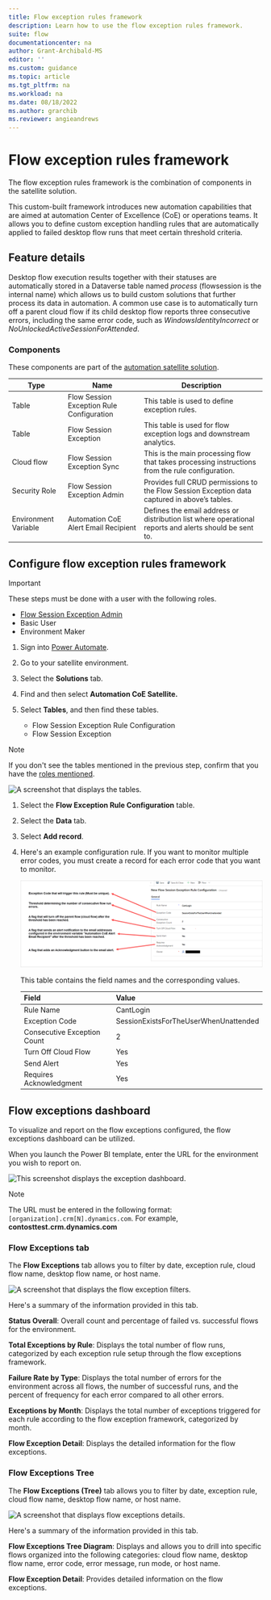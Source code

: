 ```yaml
---
title: Flow exception rules framework
description: Learn how to use the flow exception rules framework.
suite: flow
documentationcenter: na
author: Grant-Archibald-MS
editor: ''
ms.custom: guidance
ms.topic: article
ms.tgt_pltfrm: na
ms.workload: na
ms.date: 08/18/2022
ms.author: grarchib
ms.reviewer: angieandrews
---
```


# Flow exception rules framework

The flow exception rules framework is the combination of components in the satellite solution.

This custom-built framework introduces new automation capabilities that are aimed at automation Center of Excellence (CoE) or operations teams. It allows you to define custom exception handling rules that are automatically applied to failed desktop flow runs that meet certain threshold criteria.

## Feature details

Desktop flow execution results together with their statuses are automatically stored in a Dataverse table named *process* (flowsession is the internal name) which allows us to build custom solutions that further process its data in automation. A common use case is to automatically turn off a parent cloud flow if its child desktop flow reports three consecutive errors, including the same error code, such as *WindowsIdentityIncorrect* or *NoUnlockedActiveSessionForAttended*.

### Components

These components are part of the [automation satellite solution](setup/satellite.md).

Type|Name|Description
----|----|-----
Table|Flow Session Exception Rule Configuration|This table is used to define exception rules.
Table|Flow Session Exception|This table is used for flow exception logs and downstream analytics.
Cloud flow|Flow Session Exception Sync|This is the main processing flow that takes processing instructions from the rule configuration.
Security Role| Flow Session Exception Admin|Provides full CRUD permissions to the Flow Session Exception data captured in above’s tables.
Environment Variable|Automation CoE Alert Email Recipient|Defines the email address or distribution list where operational reports and alerts should be sent to.

## Configure flow exception rules framework

>[!IMPORTANT]
>These steps must be done with a user with the following roles.

- [Flow Session Exception Admin](setup/security.md#flow-session-exception-admin)
- Basic User
- Environment Maker

1. Sign into [Power Automate](https://make.powerautomate.com).
1. Go to your satellite environment.
1. Select the **Solutions** tab.
1. Find and then select **Automation CoE Satellite.**
1. Select **Tables**, and then find these tables.

    - Flow Session Exception Rule Configuration
    - Flow Session Exception

>[!NOTE]
>If you don't see the tables mentioned in the previous step, confirm that you have the [roles mentioned](#flow-exception-rules-framework).

![A screenshot that displays the tables.](media/tables.png "A screenshot that displays the tables.")

1. Select the **Flow Exception Rule Configuration** table.
1. Select the **Data** tab.
1. Select **Add record**.

1. Here's an example configuration rule. If you want to monitor multiple error codes, you must create a record for each error code that you want to monitor.

   ![A screenshot that displays the exception rule configuration.](media/exception-rule.png "A screenshot that displays the exception rule configuration.")

    This table contains the field names and the corresponding values.

    | **Field**                   | **Value**                             |
    |-----------------------------|---------------------------------------|
    | Rule Name                   | CantLogin                             |
    | Exception Code              | SessionExistsForTheUserWhenUnattended |
    | Consecutive Exception Count | 2                                     |
    | Turn Off Cloud Flow         | Yes                                   |
    | Send Alert                  | Yes                                   |
    | Requires Acknowledgment     | Yes                                   |

## Flow exceptions dashboard

To visualize and report on the flow exceptions configured, the flow exceptions dashboard can be utilized.

When you launch the Power BI template, enter the URL for the environment you wish to report on.

![This screenshot displays the exception dashboard.](media/exception-dash.png "This screenshot displays the exception dashboard.")

>[!NOTE]
>The URL must be entered in the following format: `[organization].crm[N].dynamics.com`. For example, **contosttest.crm.dynamics.com**

### Flow Exceptions tab

The **Flow Exceptions** tab allows you to filter by date, exception rule, cloud flow name, desktop flow name, or host name.

![A screenshot that displays the flow exception filters.](media/exception-filter.png "A screenshot that displays the flow exception filters.")

Here's a summary of the information provided in this tab.

**Status Overall**: Overall count and percentage of failed vs. successful flows for the environment.

**Total Exceptions by Rule**: Displays the total number of flow runs, categorized by each exception rule setup through the flow exceptions framework.

**Failure Rate by Type**: Displays the total number of errors for the environment across all flows, the number of successful runs, and the percent of frequency for each error compared to all other errors.

**Exceptions by Month**: Displays the total number of exceptions triggered for each rule according to the flow exception framework, categorized by month.

**Flow Exception Detail**: Displays the detailed information for the flow exceptions.

### Flow Exceptions Tree

The **Flow Exceptions (Tree)** tab allows you to filter by date, exception rule, cloud flow name, desktop flow name, or host name.

![A screenshot that displays flow exceptions details.](media/exception-details.png "A screenshot that displays flow exceptions details.")

Here's a summary of the information provided in this tab.

**Flow Exceptions Tree Diagram**: Displays and allows you to drill into specific flows organized into the following categories: cloud flow name, desktop flow name, error code, error message, run mode, or host name.

**Flow Exception Detail**: Provides detailed information on the flow exceptions.
